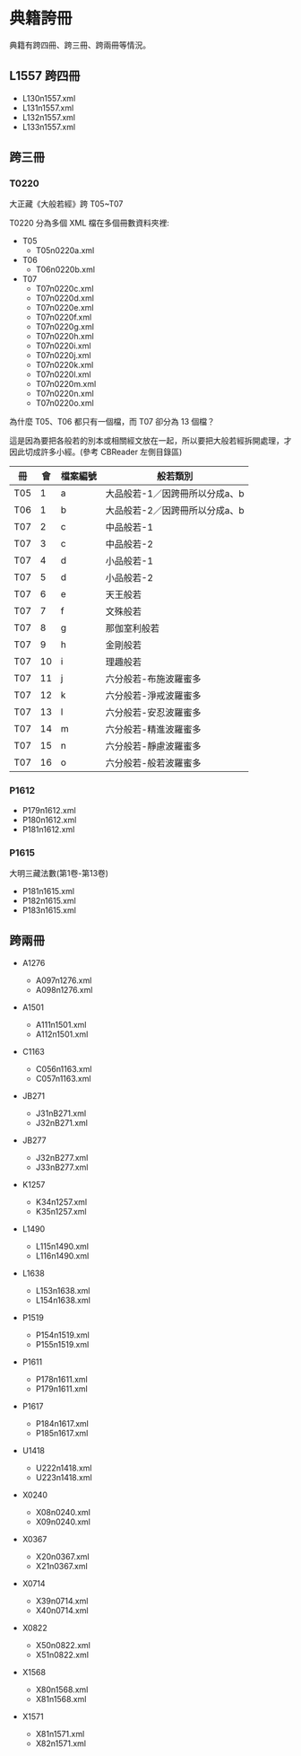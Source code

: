 # 典籍誇冊

典籍有跨四冊、跨三冊、跨兩冊等情況。

## L1557 跨四冊

* L130n1557.xml
* L131n1557.xml
* L132n1557.xml
* L133n1557.xml

## 跨三冊

### T0220

大正藏《大般若經》跨 T05~T07

T0220 分為多個 XML 檔在多個冊數資料夾裡:

* T05
  * T05n0220a.xml
* T06
  * T06n0220b.xml
* T07
  * T07n0220c.xml
  * T07n0220d.xml
  * T07n0220e.xml
  * T07n0220f.xml
  * T07n0220g.xml
  * T07n0220h.xml
  * T07n0220i.xml
  * T07n0220j.xml
  * T07n0220k.xml
  * T07n0220l.xml
  * T07n0220m.xml
  * T07n0220n.xml
  * T07n0220o.xml

為什麼 T05、T06 都只有一個檔，而 T07 卻分為 13 個檔？

這是因為要把各般若的別本或相關經文放在一起，所以要把大般若經拆開處理，才因此切成許多小經。(參考 CBReader 左側目錄區)

冊 | 會 | 檔案編號 | 般若類別
--- | --- | --- | -------------------------
T05 | 1  | a | 大品般若-1／因跨冊所以分成a、b
T06 | 1  | b | 大品般若-2／因跨冊所以分成a、b
T07 | 2  | c | 中品般若-1
T07 | 3  | c | 中品般若-2
T07 | 4  | d | 小品般若-1
T07 | 5  | d | 小品般若-2
T07 | 6  | e | 天王般若
T07 | 7  | f | 文殊般若
T07 | 8  | g | 那伽室利般若
T07 | 9  | h | 金剛般若
T07 | 10 | i | 理趣般若
T07 | 11 | j | 六分般若-布施波羅蜜多
T07 | 12 | k | 六分般若-淨戒波羅蜜多
T07 | 13 | l | 六分般若-安忍波羅蜜多
T07 | 14 | m | 六分般若-精進波羅蜜多
T07 | 15 | n | 六分般若-靜慮波羅蜜多
T07 | 16 | o | 六分般若-般若波羅蜜多

### P1612

* P179n1612.xml
* P180n1612.xml
* P181n1612.xml

### P1615

大明三藏法數(第1卷-第13卷)

* P181n1615.xml
* P182n1615.xml
* P183n1615.xml

## 跨兩冊

* A1276
  * A097n1276.xml
  * A098n1276.xml

* A1501
  * A111n1501.xml
  * A112n1501.xml

* C1163
  * C056n1163.xml
  * C057n1163.xml

* JB271
  * J31nB271.xml
  * J32nB271.xml

* JB277
  * J32nB277.xml
  * J33nB277.xml

* K1257
  * K34n1257.xml
  * K35n1257.xml

* L1490
  * L115n1490.xml
  * L116n1490.xml

* L1638
  * L153n1638.xml
  * L154n1638.xml

* P1519
  * P154n1519.xml
  * P155n1519.xml

* P1611
  * P178n1611.xml
  * P179n1611.xml

* P1617
  * P184n1617.xml
  * P185n1617.xml

* U1418
  * U222n1418.xml
  * U223n1418.xml

* X0240
  * X08n0240.xml
  * X09n0240.xml

* X0367
  * X20n0367.xml
  * X21n0367.xml

* X0714
  * X39n0714.xml
  * X40n0714.xml

* X0822
  * X50n0822.xml
  * X51n0822.xml

* X1568
  * X80n1568.xml
  * X81n1568.xml

* X1571
  * X81n1571.xml
  * X82n1571.xml
